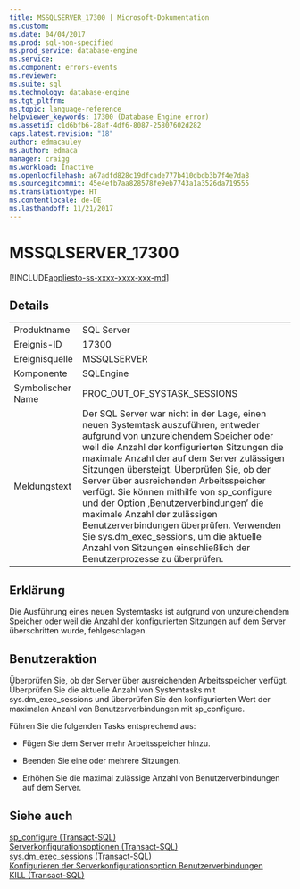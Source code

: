 ```yaml
---
title: MSSQLSERVER_17300 | Microsoft-Dokumentation
ms.custom: 
ms.date: 04/04/2017
ms.prod: sql-non-specified
ms.prod_service: database-engine
ms.service: 
ms.component: errors-events
ms.reviewer: 
ms.suite: sql
ms.technology: database-engine
ms.tgt_pltfrm: 
ms.topic: language-reference
helpviewer_keywords: 17300 (Database Engine error)
ms.assetid: c1d6bfb6-28af-4df6-8087-25807602d282
caps.latest.revision: "18"
author: edmacauley
ms.author: edmaca
manager: craigg
ms.workload: Inactive
ms.openlocfilehash: a67adfd828c19dfcade777b410dbdb3b7f4e7da8
ms.sourcegitcommit: 45e4efb7aa828578fe9eb7743a1a3526da719555
ms.translationtype: HT
ms.contentlocale: de-DE
ms.lasthandoff: 11/21/2017
---
```

# <a name="mssqlserver17300"></a>MSSQLSERVER_17300
[!INCLUDE[appliesto-ss-xxxx-xxxx-xxx-md](../../includes/appliesto-ss-xxxx-xxxx-xxx-md.md)]
  
## <a name="details"></a>Details  
  
|||  
|-|-|  
|Produktname|SQL Server|  
|Ereignis-ID|17300|  
|Ereignisquelle|MSSQLSERVER|  
|Komponente|SQLEngine|  
|Symbolischer Name|PROC_OUT_OF_SYSTASK_SESSIONS|  
|Meldungstext|Der SQL Server war nicht in der Lage, einen neuen Systemtask auszuführen, entweder aufgrund von unzureichendem Speicher oder weil die Anzahl der konfigurierten Sitzungen die maximale Anzahl der auf dem Server zulässigen Sitzungen übersteigt. Überprüfen Sie, ob der Server über ausreichenden Arbeitsspeicher verfügt. Sie können mithilfe von sp_configure und der Option ‚Benutzerverbindungen’ die maximale Anzahl der zulässigen Benutzerverbindungen überprüfen. Verwenden Sie sys.dm_exec_sessions, um die aktuelle Anzahl von Sitzungen einschließlich der Benutzerprozesse zu überprüfen.|  
  
## <a name="explanation"></a>Erklärung  
Die Ausführung eines neuen Systemtasks ist aufgrund von unzureichendem Speicher oder weil die Anzahl der konfigurierten Sitzungen auf dem Server überschritten wurde, fehlgeschlagen.  
  
## <a name="user-action"></a>Benutzeraktion  
Überprüfen Sie, ob der Server über ausreichenden Arbeitsspeicher verfügt. Überprüfen Sie die aktuelle Anzahl von Systemtasks mit sys.dm_exec_sessions und überprüfen Sie den konfigurierten Wert der maximalen Anzahl von Benutzerverbindungen mit sp_configure.  
  
Führen Sie die folgenden Tasks entsprechend aus:  
  
-   Fügen Sie dem Server mehr Arbeitsspeicher hinzu.  
  
-   Beenden Sie eine oder mehrere Sitzungen.  
  
-   Erhöhen Sie die maximal zulässige Anzahl von Benutzerverbindungen auf dem Server.  
  
## <a name="see-also"></a>Siehe auch  
[sp_configure &#40;Transact-SQL&#41;](~/relational-databases/system-stored-procedures/sp-configure-transact-sql.md)  
[Serverkonfigurationsoptionen &#40;Transact-SQL&#41;](~/database-engine/configure-windows/server-configuration-options-sql-server.md)  
[sys.dm_exec_sessions &#40;Transact-SQL&#41;](~/relational-databases/system-dynamic-management-views/sys-dm-exec-query-stats-transact-sql.md)  
[Konfigurieren der Serverkonfigurationsoption Benutzerverbindungen](~/database-engine/configure-windows/configure-the-user-connections-server-configuration-option.md)  
[KILL &#40;Transact-SQL&#41;](~/t-sql/language-elements/kill-transact-sql.md)  
  
